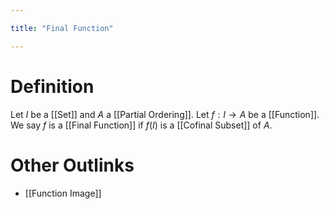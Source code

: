 ```yaml
---

title: "Final Function"

---
```

# Definition
Let $I$ be a [[Set]] and $A$ a [[Partial Ordering]]. Let $f: I \to A$ be a [[Function]]. We say $f$ is a [[Final Function]] if $f(I)$ is a [[Cofinal Subset]] of $A$.

# Other Outlinks
- [[Function Image]]